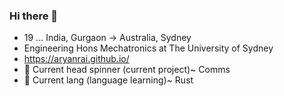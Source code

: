 ### Hi there 👋
- 19 ... India, Gurgaon -> Australia, Sydney
- Engineering Hons Mechatronics at The University of Sydney
- https://aryanrai.github.io/
- 🔭 Current head spinner (current project)~ Comms
- 🌱 Current lang (language learning)~ Rust






<!--



- 🤔 I’m looking for help with realtime internal audio for windows using basswasapi for a music visualizer 
- 👯 I’m looking to collaborate on ...
- 💬 Ask me about ...
- 📫 How to reach me: ...
- 😄 Pronouns: ...
- ⚡ Fun fact: ...
-->
